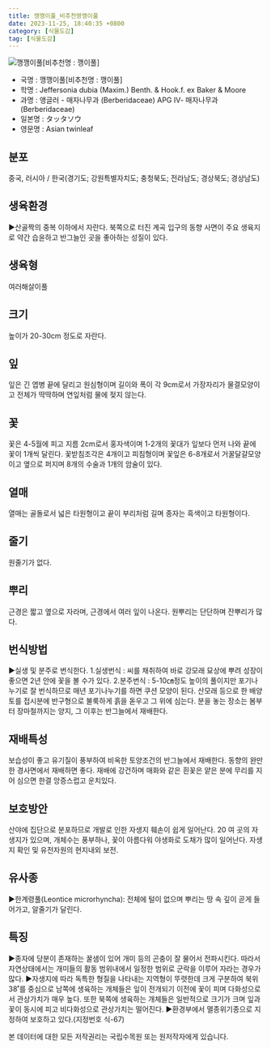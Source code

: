 ```yaml
---
title: 깽깽이풀_비추천명깽이풀
date: 2023-11-25, 18:40:35 +0800
category: [식물도감]
tag: [식물도감]
---
```




![깽깽이풀[비추천명 : 깽이풀]](http://www.nature.go.kr/fileUpload/plants/basic/Berberidaceae/Jeffersonia/6806/1_th2.JPG)
- 국명 : 깽깽이풀[비추천명 : 깽이풀]
- 학명 : Jeffersonia dubia (Maxim.) Benth. & Hook.f. ex Baker & Moore
- 과명 : 앵글러 - 매자나무과 (Berberidaceae) APG Ⅳ- 매자나무과 (Berberidaceae)
- 일본명 : タッタソウ
- 영문명 : Asian twinleaf


## 분포
중국, 러시아 / 한국(경기도; 강원특별자치도; 충청북도; 전라남도; 경상북도; 경상남도)
## 생육환경
▶산골짝의 중복 이하에서 자란다. 북쪽으로 터진 계곡 입구의 동향 사면이 주요 생육지로 약간 습윤하고 반그늘인 곳을 좋아하는 성질이 있다.
## 생육형
여러해살이풀
## 크기
높이가 20-30cm 정도로 자란다.
## 잎
잎은 긴 엽병 끝에 달리고 원심형이며 길이와 폭이 각 9cm로서 가장자리가 물결모양이고 전체가 딱딱하며 연잎처럼 물에 젖지 않는다.
## 꽃
꽃은 4-5월에 피고 지름 2cm로서 홍자색이며 1-2개의 꽃대가 잎보다 먼저 나와 끝에 꽃이 1개씩 달린다. 꽃받침조각은 4개이고 피침형이며 꽃잎은 6-8개로서 거꿀달걀모양이고 옆으로 퍼지며 8개의 수술과 1개의 암술이 있다.
## 열매
열매는 골돌로서 넓은 타원형이고 끝이 부리처럼 길며 종자는 흑색이고 타원형이다.
## 줄기
원줄기가 없다.
## 뿌리
근경은 짧고 옆으로 자라며, 근경에서 여러 잎이 나온다. 원뿌리는 단단하며 잔뿌리가 많다.
## 번식방법
▶실생 및 분주로 번식한다. 1.실생번식 : 씨를 채취하여 바로 강모래 묘상에 뿌려 성장이 좋으면 2년 안에 꽃을 볼 수가 있다.2.분주번식 : 5-10㎝정도 높이의 풀이지만 포기나누기로 잘 번식하므로 매년 포기나누기를 하면 쿠션 모양이 된다. 산모래 등으로 한 배양토를 접시분에 반구형으로 불룩하게 흙을 돋우고 그 위에 심는다. 분을 놓는 장소는 봄부터 장마철까지는 양지, 그 이후는 반그늘에서 재배한다.
## 재배특성
보습성이 좋고 유기질이 풍부하여 비옥한 토양조건의 반그늘에서 재배한다. 동향의 완만한 경사면에서 재배하면 좋다. 재배에 강건하며 매화와 같은 흰꽃은 얕은 분에 무리를 지어 심으면 한결 앙증스럽고 운치있다.
## 보호방안
산야에 집단으로 분포하므로 개발로 인한 자생지 훼손이 쉽게 일어난다. 20 여 곳의 자생지가 있으며, 개체수는 풍부하나, 꽃이 아름다워 야생화로 도채가 많이 일어난다. 자생지 확인 및 유전자원의 현지내외 보전.
## 유사종
▶한계령풀(Leontice microrhyncha): 전체에 털이 없으며 뿌리는 땅 속 깊이 곧게 들어가고, 알줄기가 달린다.
## 특징
▶종자에 당분이 존재하는 꿀샘이 있어 개미 등의 곤충이 잘 물어서 전파시킨다. 따라서 자연상태에서는 개미들의 활동 범위내에서 일정한 범위로 군락을 이루어 자라는 경우가 많다.▶자생지에 따라 독특한 형질을 나타내는 지역형이 뚜렷한데 크게 구분하여 북위38˚를 중심으로 남쪽에 생육하는 개체들은 잎이 전개되기 이전에 꽃이 피며 다화성으로서 관상가치가 매우 높다. 또한 북쪽에 생육하는 개체들은 일반적으로 크기가 크며 잎과 꽃이 동시에 피고 비다화성으로 관상가치는 떨어진다. ▶환경부에서 멸종위기종으로 지정하여 보호하고 있다.(지정번호 식-67)






본 데이터에 대한 모든 저작권리는 국립수목원 또는 원저작자에게 있습니다.
